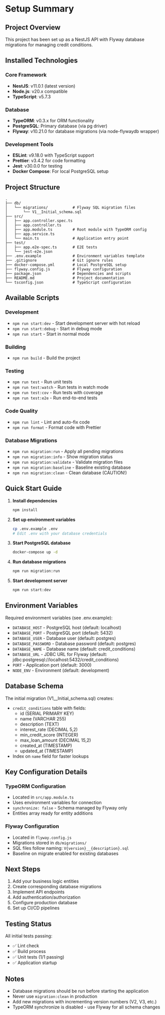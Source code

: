 # Setup Summary

## Project Overview
This project has been set up as a NestJS API with Flyway database migrations for managing credit conditions.

## Installed Technologies

### Core Framework
- **NestJS**: v11.0.1 (latest version)
- **Node.js**: v20.x compatible
- **TypeScript**: v5.7.3

### Database
- **TypeORM**: v0.3.x for ORM functionality
- **PostgreSQL**: Primary database (via pg driver)
- **Flyway**: v10.21.0 for database migrations (via node-flywaydb wrapper)

### Development Tools
- **ESLint**: v9.18.0 with TypeScript support
- **Prettier**: v3.4.2 for code formatting
- **Jest**: v30.0.0 for testing
- **Docker Compose**: For local PostgreSQL setup

## Project Structure

```
.
├── db/
│   └── migrations/           # Flyway SQL migration files
│       └── V1__Initial_schema.sql
├── src/
│   ├── app.controller.spec.ts
│   ├── app.controller.ts
│   ├── app.module.ts         # Root module with TypeORM config
│   ├── app.service.ts
│   └── main.ts               # Application entry point
├── test/
│   ├── app.e2e-spec.ts       # E2E tests
│   └── jest-e2e.json
├── .env.example              # Environment variables template
├── .gitignore                # Git ignore rules
├── docker-compose.yml        # Local PostgreSQL setup
├── flyway.config.js          # Flyway configuration
├── package.json              # Dependencies and scripts
├── README.md                 # Project documentation
└── tsconfig.json             # TypeScript configuration
```

## Available Scripts

### Development
- `npm run start:dev` - Start development server with hot reload
- `npm run start:debug` - Start in debug mode
- `npm run start` - Start in normal mode

### Building
- `npm run build` - Build the project

### Testing
- `npm run test` - Run unit tests
- `npm run test:watch` - Run tests in watch mode
- `npm run test:cov` - Run tests with coverage
- `npm run test:e2e` - Run end-to-end tests

### Code Quality
- `npm run lint` - Lint and auto-fix code
- `npm run format` - Format code with Prettier

### Database Migrations
- `npm run migration:run` - Apply all pending migrations
- `npm run migration:info` - Show migration status
- `npm run migration:validate` - Validate migration files
- `npm run migration:baseline` - Baseline existing database
- `npm run migration:clean` - Clean database (CAUTION!)

## Quick Start Guide

1. **Install dependencies**
   ```bash
   npm install
   ```

2. **Set up environment variables**
   ```bash
   cp .env.example .env
   # Edit .env with your database credentials
   ```

3. **Start PostgreSQL database**
   ```bash
   docker-compose up -d
   ```

4. **Run database migrations**
   ```bash
   npm run migration:run
   ```

5. **Start development server**
   ```bash
   npm run start:dev
   ```

## Environment Variables

Required environment variables (see .env.example):
- `DATABASE_HOST` - PostgreSQL host (default: localhost)
- `DATABASE_PORT` - PostgreSQL port (default: 5432)
- `DATABASE_USER` - Database user (default: postgres)
- `DATABASE_PASSWORD` - Database password (default: postgres)
- `DATABASE_NAME` - Database name (default: credit_conditions)
- `DATABASE_URL` - JDBC URL for Flyway (default: jdbc:postgresql://localhost:5432/credit_conditions)
- `PORT` - Application port (default: 3000)
- `NODE_ENV` - Environment (default: development)

## Database Schema

The initial migration (V1__Initial_schema.sql) creates:
- `credit_conditions` table with fields:
  - id (SERIAL PRIMARY KEY)
  - name (VARCHAR 255)
  - description (TEXT)
  - interest_rate (DECIMAL 5,2)
  - min_credit_score (INTEGER)
  - max_loan_amount (DECIMAL 15,2)
  - created_at (TIMESTAMP)
  - updated_at (TIMESTAMP)
- Index on `name` field for faster lookups

## Key Configuration Details

### TypeORM Configuration
- Located in `src/app.module.ts`
- Uses environment variables for connection
- `synchronize: false` - Schema managed by Flyway only
- Entities array ready for entity additions

### Flyway Configuration
- Located in `flyway.config.js`
- Migrations stored in `db/migrations/`
- SQL files follow naming: `V{version}__{description}.sql`
- Baseline on migrate enabled for existing databases

## Next Steps

1. Add your business logic entities
2. Create corresponding database migrations
3. Implement API endpoints
4. Add authentication/authorization
5. Configure production database
6. Set up CI/CD pipelines

## Testing Status

All initial tests passing:
- ✅ Lint check
- ✅ Build process
- ✅ Unit tests (1/1 passing)
- ✅ Application startup

## Notes

- Database migrations should be run before starting the application
- Never use `migration:clean` in production
- Add new migrations with incrementing version numbers (V2, V3, etc.)
- TypeORM synchronize is disabled - use Flyway for all schema changes
